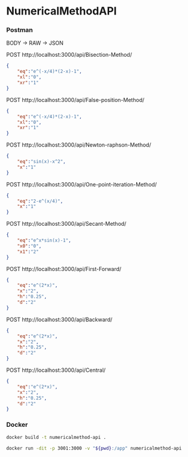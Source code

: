 # NumericalMethodAPI

### Postman

BODY -> RAW -> JSON

POST http://localhost:3000/api/Bisection-Method/ 
```JSON
{
    "eq":"e^(-x/4)*(2-x)-1",
    "xl":"0",
    "xr":"1"
}
```

POST http://localhost:3000/api/False-position-Method/
```JSON
{
	"eq":"e^(-x/4)*(2-x)-1",
	"xl":"0",
	"xr":"1"
}
```

POST http://localhost:3000/api/Newton-raphson-Method/
```JSON
{
	"eq":"sin(x)-x^2",
	"x":"1"
}
```

POST http://localhost:3000/api/One-point-iteration-Method/
```JSON
{
	"eq":"2-e^(x/4)",
	"x":"1"
}
```
POST http://localhost:3000/api/Secant-Method/
```JSON
{
	"eq":"e^x*sin(x)-1",
	"x0":"0",
	"x1":"2"
}
```
POST http://localhost:3000/api/First-Forward/
```JSON
{
	"eq":"e^(2*x)",
	"x":"2",
	"h":"0.25",
	"d":"2"
}
```
POST http://localhost:3000/api/Backward/
```JSON
{
	"eq":"e^(2*x)",
	"x":"2",
	"h":"0.25",
	"d":"2"
}
```
POST http://localhost:3000/api/Central/
```JSON
{
	"eq":"e^(2*x)",
	"x":"2",
	"h":"0.25",
	"d":"2"
}
```


### Docker

```sh
docker build -t numericalmethod-api .
```

```sh
docker run -dit -p 3001:3000 -v "${pwd}:/app" numericalmethod-api
```
